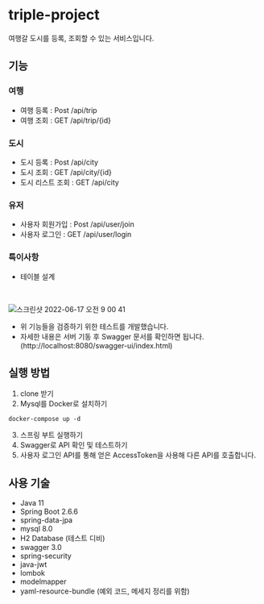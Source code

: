 # triple-project
여행갈 도시를 등록, 조회할 수 있는 서비스입니다.

## 기능
### 여행
- 여행 등록 : Post /api/trip
- 여행 조회 : GET /api/trip/{id}

### 도시
- 도시 등록 : Post /api/city
- 도시 조회 : GET /api/city/{id}
- 도시 리스트 조회 : GET /api/city

### 유저
- 사용자 회원가입 : Post /api/user/join
- 사용자 로그인 : GET /api/user/login

### 특이사항
* 테이블 설계     
</br>

![스크린샷 2022-06-17 오전 9 00 41](https://user-images.githubusercontent.com/68800994/174216396-9bbf334f-20f1-413d-b96c-bac104e3441d.png)

* 위 기능들을 검증하기 위한 테스트를 개발했습니다.   
* 자세한 내용은 서버 기동 후 Swagger 문서를 확인하면 됩니다. (http://localhost:8080/swagger-ui/index.html)
## 실행 방법
1. clone 받기
2. Mysql를 Docker로 설치하기
~~~shell
docker-compose up -d
~~~
3. 스프링 부트 실행하기
4. Swagger로 API 확인 및 테스트하기
5. 사용자 로그인 API를 통해 얻은 AccessToken을 사용해 다른 API를 호출합니다.

## 사용 기술
* Java 11
* Spring Boot 2.6.6
* spring-data-jpa
* mysql 8.0 
* H2 Database (테스트 디비)
* swagger 3.0
* spring-security 
* java-jwt
* lombok
* modelmapper
* yaml-resource-bundle (예외 코드, 메세지 정리를 위함)
